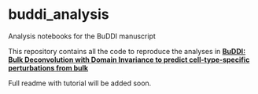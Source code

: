 # buddi_analysis
Analysis notebooks for the BuDDI manuscript

This repository contains all the code to reproduce the analyses in [**BuDDI: Bulk Deconvolution with Domain Invariance to predict cell-type-specific perturbations from bulk**](https://www.biorxiv.org/content/10.1101/2023.07.20.549951v1)

Full readme with tutorial will be added soon.
